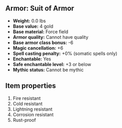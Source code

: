 ## Armor: Suit of Armor
- **Weight:** 0.0 lbs
- **Base value:** 4 gold
- **Base material:** Force field
- **Armor quality:** Cannot have quality
- **Base armor class bonus:** -6
- **Magic cancellation:** +6
- **Spell casting penalty:** +0% (somatic spells only)
- **Enchantable:** Yes
- **Safe enchantable level:** +3 or below
- **Mythic status:** Cannot be mythic
## Item properties
1. Fire resistant
2. Cold resistant
3. Lightning resistant
4. Corrosion resistant
5. Rust-proof
